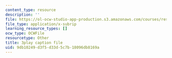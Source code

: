 ```yaml
---
content_type: resource
description: ''
file: https://ol-ocw-studio-app-production.s3.amazonaws.com/courses/res-18-006-calculus-revisited-single-variable-calculus-fall-2010/9db10249d3f5d33d5c7b18096db8169a_iWphmEIO-1E.srt
file_type: application/x-subrip
learning_resource_types: []
ocw_type: OCWFile
resourcetype: Other
title: 3play caption file
uid: 9db10249-d3f5-d33d-5c7b-18096db8169a
---
```

